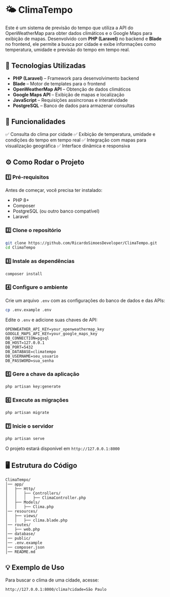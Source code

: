 # 🌤️ ClimaTempo

Este é um sistema de previsão do tempo que utiliza a API do OpenWeatherMap para obter dados climáticos e o Google Maps para exibição de mapas. Desenvolvido com **PHP (Laravel)** no backend e **Blade** no frontend, ele permite a busca por cidade e exibe informações como temperatura, umidade e previsão do tempo em tempo real.

## 🚀 Tecnologias Utilizadas

- **PHP (Laravel)** – Framework para desenvolvimento backend
- **Blade** – Motor de templates para o frontend
- **OpenWeatherMap API** – Obtenção de dados climáticos
- **Google Maps API** – Exibição de mapas e localização
- **JavaScript** – Requisições assíncronas e interatividade
- **PostgreSQL** – Banco de dados para armazenar consultas

## 📌 Funcionalidades

✅ Consulta do clima por cidade
✅ Exibição de temperatura, umidade e condições do tempo em tempo real
✅ Integração com mapas para visualização geográfica
✅ Interface dinâmica e responsiva

## ⚙️ Como Rodar o Projeto

### 1️⃣ Pré-requisitos
Antes de começar, você precisa ter instalado:
- PHP 8+
- Composer
- PostgreSQL (ou outro banco compatível)
- Laravel

### 2️⃣ Clone o repositório
```bash
git clone https://github.com/RicardoSimoesDeveloper/ClimaTempo.git
cd ClimaTempo
```

### 3️⃣ Instale as dependências
```bash
composer install
```

### 4️⃣ Configure o ambiente
Crie um arquivo `.env` com as configurações do banco de dados e das APIs:
```bash
cp .env.example .env
```
Edite o `.env` e adicione suas chaves de API:
```
OPENWEATHER_API_KEY=your_openweathermap_key
GOOGLE_MAPS_API_KEY=your_google_maps_key
DB_CONNECTION=pgsql
DB_HOST=127.0.0.1
DB_PORT=5432
DB_DATABASE=climatempo
DB_USERNAME=seu_usuario
DB_PASSWORD=sua_senha
```

### 5️⃣ Gere a chave da aplicação
```bash
php artisan key:generate
```

### 6️⃣ Execute as migrações
```bash
php artisan migrate
```

### 7️⃣ Inicie o servidor
```bash
php artisan serve
```
O projeto estará disponível em `http://127.0.0.1:8000`

## 🖥️ Estrutura do Código
```
ClimaTempo/
│── app/
│   ├── Http/
│   │   ├── Controllers/
│   │   │   ├── ClimaController.php
│   ├── Models/
│   │   ├── Clima.php
│── resources/
│   ├── views/
│   │   ├── clima.blade.php
│── routes/
│   ├── web.php
│── database/
│── public/
│── .env.example
│── composer.json
│── README.md
```

## 💡 Exemplo de Uso
Para buscar o clima de uma cidade, acesse:
```
http://127.0.0.1:8000/clima?cidade=São Paulo
```

